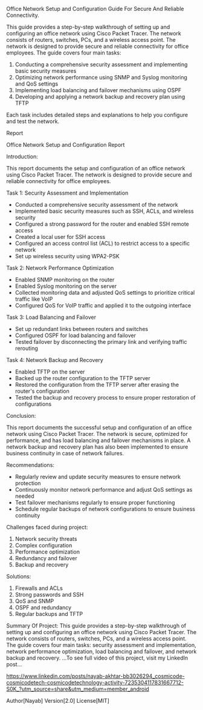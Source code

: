 Office Network Setup and Configuration Guide For Secure And Reliable Connectivity.

This guide provides a step-by-step walkthrough of setting up and configuring an office network using Cisco Packet Tracer. The network consists of routers, switches, PCs, and a wireless access point. The network is designed to provide secure and reliable connectivity for office employees.
The guide covers four main tasks:

1. Conducting a comprehensive security assessment and implementing basic security measures
2. Optimizing network performance using SNMP and Syslog monitoring and QoS settings
3. Implementing load balancing and failover mechanisms using OSPF
4. Developing and applying a network backup and recovery plan using TFTP

Each task includes detailed steps and explanations to help you configure and test the network.

Report

Office Network Setup and Configuration Report

Introduction:

This report documents the setup and configuration of an office network using Cisco Packet Tracer. The network is designed to provide secure and reliable connectivity for office employees.

Task 1: Security Assessment and Implementation

- Conducted a comprehensive security assessment of the network
- Implemented basic security measures such as SSH, ACLs, and wireless security
- Configured a strong password for the router and enabled SSH remote access
- Created a local user for SSH access
- Configured an access control list (ACL) to restrict access to a specific network
- Set up wireless security using WPA2-PSK

Task 2: Network Performance Optimization

- Enabled SNMP monitoring on the router
- Enabled Syslog monitoring on the server
- Collected monitoring data and adjusted QoS settings to prioritize critical traffic like VoIP
- Configured QoS for VoIP traffic and applied it to the outgoing interface

Task 3: Load Balancing and Failover

- Set up redundant links between routers and switches
- Configured OSPF for load balancing and failover
- Tested failover by disconnecting the primary link and verifying traffic rerouting

Task 4: Network Backup and Recovery

- Enabled TFTP on the server
- Backed up the router configuration to the TFTP server
- Restored the configuration from the TFTP server after erasing the router's configuration
- Tested the backup and recovery process to ensure proper restoration of configurations
  

Conclusion:

This report documents the successful setup and configuration of an office network using Cisco Packet Tracer. The network is secure, optimized for performance, and has load balancing and failover mechanisms in place. A network backup and recovery plan has also been implemented to ensure business continuity in case of network failures. 

Recommendations:

- Regularly review and update security measures to ensure network protection
- Continuously monitor network performance and adjust QoS settings as needed
- Test failover mechanisms regularly to ensure proper functioning
- Schedule regular backups of network configurations to ensure business continuity

Challenges faced during project:

1. Network security threats
2. Complex configuration
3. Performance optimization
4. Redundancy and failover
5. Backup and recovery

Solutions:

1. Firewalls and ACLs
2. Strong passwords and SSH
3. QoS and SNMP
4. OSPF and redundancy
5. Regular backups and TFTP

Summary Of Project:
This guide provides a step-by-step walkthrough of setting up and configuring an office network using Cisco Packet Tracer. The network consists of routers, switches, PCs, and a wireless access point. The guide covers four main tasks: security assessment and implementation, network performance optimization, load balancing and failover, and network backup and recovery.
...To see full video of this project, visit my LinkedIn post...

https://www.linkedin.com/posts/nayab-akhtar-bb3026294_cosmicode-cosmicodetech-cosmicodetechnology-activity-7235304117831667712-S0K_?utm_source=share&utm_medium=member_android

Author[Nayab]
Version[2.0]
License[MlT]


